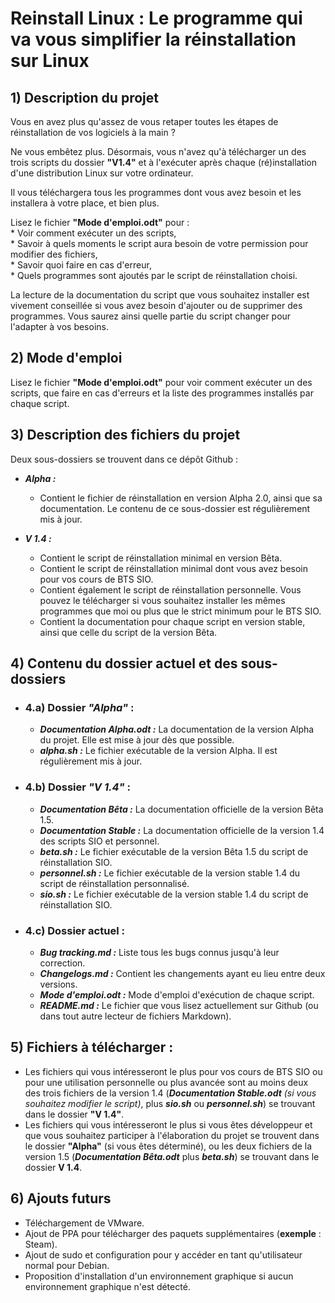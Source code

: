 # Reinstall Linux : Le programme qui va vous simplifier la réinstallation sur Linux

## 1) Description du projet

Vous en avez plus qu'assez de vous retaper toutes les étapes de réinstallation de vos logiciels à la main ?

Ne vous embêtez plus. Désormais, vous n'avez qu'à télécharger un des trois scripts du dossier **"V1.4"** et à l'exécuter après chaque (ré)installation d'une distribution Linux sur votre ordinateur.

Il vous téléchargera tous les programmes dont vous avez besoin et les installera à votre place, et bien plus.

Lisez le fichier **"Mode d'emploi.odt"** pour :  
    * Voir comment exécuter un des scripts,  
    * Savoir à quels moments le script aura besoin de votre permission pour modifier des fichiers,  
    * Savoir quoi faire en cas d'erreur,  
    * Quels programmes sont ajoutés par le script de réinstallation choisi.  

La lecture de la documentation du script que vous souhaitez installer est vivement conseillée si vous avez besoin d'ajouter ou de supprimer des programmes. Vous saurez ainsi quelle partie du script changer pour l'adapter à vos besoins.

## 2) Mode d'emploi

Lisez le fichier **"Mode d'emploi.odt"** pour voir comment exécuter un des scripts, que faire en cas d'erreurs et la liste des programmes installés par chaque script.

## 3) Description des fichiers du projet

Deux sous-dossiers se trouvent dans ce dépôt Github :  

* *__Alpha :__*
    - Contient le fichier de réinstallation en version Alpha 2.0, ainsi que sa documentation. Le contenu de ce sous-dossier est régulièrement mis à jour.

* *__V 1.4 :__*
    - Contient le script de réinstallation minimal en version Bêta.
    - Contient le script de réinstallation minimal dont vous avez besoin pour vos cours de BTS SIO.  
    - Contient également le script de réinstallation personnelle. Vous pouvez le télécharger si vous souhaitez installer les mêmes programmes que moi ou plus que le strict minimum pour le BTS SIO.  
    - Contient la documentation pour chaque script en version stable, ainsi que celle du script de la version Bêta.

## 4) Contenu du dossier actuel et des sous-dossiers

* ### 4.a) Dossier _"Alpha"_ :  
    - *__Documentation Alpha.odt :__* La documentation de la version Alpha du projet. Elle est mise à jour dès que possible.  
    - *__alpha.sh :__* Le fichier exécutable de la version Alpha. Il est régulièrement mis à jour.  

* ### 4.b) Dossier _"V 1.4"_ :
    - *__Documentation Bêta :__* La documentation officielle de la version Bêta 1.5.  
    - *__Documentation Stable :__* La documentation officielle de la version 1.4 des scripts SIO et personnel.  
    - *__beta.sh :__* Le fichier exécutable de la version Bêta 1.5 du script de réinstallation SIO.
    - *__personnel.sh :__* Le fichier exécutable de la version stable 1.4 du script de réinstallation personnalisé.  
    - *__sio.sh :__* Le fichier exécutable de la version stable 1.4 du script de réinstallation SIO.  


* ### 4.c) Dossier actuel :
    - *__Bug tracking.md :__* Liste tous les bugs connus jusqu'à leur correction.  
    - *__Changelogs.md :__* Contient les changements ayant eu lieu entre deux versions.  
    - *__Mode d'emploi.odt :__* Mode d'emploi d'exécution de chaque script.
    - *__README.md :__* Le fichier que vous lisez actuellement sur Github (ou dans tout autre lecteur de fichiers Markdown).  

## 5) Fichiers à télécharger :

- Les fichiers qui vous intéresseront le plus pour vos cours de BTS SIO ou pour une utilisation personnelle ou plus avancée sont au moins deux des trois fichiers de la version 1.4 (*__Documentation Stable.odt__* _(si vous souhaitez modifier le script)_, plus *__sio.sh__* ou *__personnel.sh__*) se trouvant dans le dossier **"V 1.4"**.  
- Les fichiers qui vous intéresseront le plus si vous êtes développeur et que vous souhaitez participer à l'élaboration du projet se trouvent dans le dossier **"Alpha"** (si vous êtes déterminé), ou les deux fichiers de la version 1.5 (*__Documentation Bêta.odt__* plus *__beta.sh__*) se trouvant dans le dossier **V 1.4**.  

## 6) Ajouts futurs

- Téléchargement de VMware.  
- Ajout de PPA pour télécharger des paquets supplémentaires (**exemple** : Steam).  
- Ajout de sudo et configuration pour y accéder en tant qu'utilisateur normal pour Debian.  
- Proposition d'installation d'un environnement graphique si aucun environnement graphique n'est détecté.  
